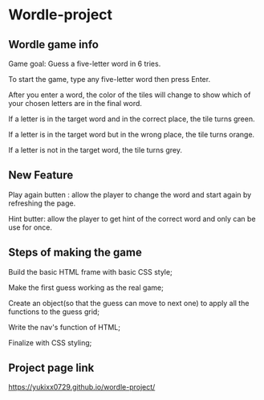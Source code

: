 # Wordle-project

## Wordle game info

Game goal: Guess a five-letter word in 6 tries.

To start the game, type any five-letter word then press Enter.

After you enter a word, the color of the tiles will change to show which of your chosen letters are in the final word.

If a letter is in the target word and in the correct place, the tile turns green.

If a letter is in the target word but in the wrong place, the tile turns orange.

If a letter is not in the target word, the tile turns grey.

## New Feature

Play again butten : allow the player to change the word and start again by refreshing the page.

Hint butter: allow the player to get hint of the correct word and only can be use for once.

## Steps of making the game

Build the basic HTML frame with basic CSS style;

Make the first guess working as the real game;

Create an object(so that the guess can move to next one) to apply all the functions to the guess grid;

Write the nav's function of HTML;

Finalize with CSS styling;

## Project page link

https://yukixx0729.github.io/wordle-project/
